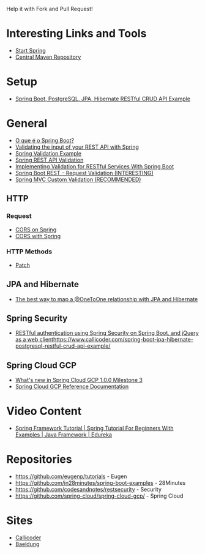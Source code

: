 Help it with Fork and Pull Request!

# Interesting Links and Tools
- [Start Spring](http://start.spring.io/)
- [Central Maven Repository](https://search.maven.org/)

# Setup
- [Spring Boot, PostgreSQL, JPA, Hibernate RESTful CRUD API Example](https://www.callicoder.com/spring-boot-jpa-hibernate-postgresql-restful-crud-api-example/)

# General
- [O que é o Spring Boot?](http://blog.algaworks.com/spring-boot/)
- [Validating the input of your REST API with Spring](https://g00glen00b.be/validating-the-input-of-your-rest-api-with-spring/)
- [Spring Validation Example](http://www.bbenson.co/post/spring-validations-with-examples/)
- [Spring REST API Validation](https://www.mkyong.com/spring-mvc/spring-rest-api-validation/)
- [Implementing Validation for RESTful Services With Spring Boot](https://dzone.com/articles/implementing-validation-for-restful-services-with)
- [Spring Boot REST – Request Validation (INTERESTING)](https://lmonkiewicz.com/programming/get-noticed-2017/spring-boot-rest-request-validation/)
- [Spring MVC Custom Validation (RECOMMENDED)](https://www.baeldung.com/spring-mvc-custom-validator)

## HTTP 

### Request
- [CORS on Spring](https://stackoverflow.com/questions/36809528/spring-boot-cors-filter-cors-preflight-channel-did-not-succeed)
- [CORS with Spring](https://www.baeldung.com/spring-cors)

### HTTP Methods
- [Patch](https://github.com/countrogue/spring-http-patch-example/blob/master/src/main/java/com/countrogue/spring/business/asset/controller/AssetController.java)

## JPA and Hibernate
- [The best way to map a @OneToOne relationship with JPA and Hibernate](https://vladmihalcea.com/the-best-way-to-map-a-onetoone-relationship-with-jpa-and-hibernate/)

## Spring Security

- [RESTful authentication using Spring Security on Spring Boot, and jQuery as a web client](https://www.codesandnotes.be/2014/10/31/restful-authentication-using-spring-security-on-spring-boot-and-jquery-as-a-web-client/)https://www.callicoder.com/spring-boot-jpa-hibernate-postgresql-restful-crud-api-example/

## Spring Cloud GCP
- [What's new in Spring Cloud GCP 1.0.0 Milestone 3](https://spring.io/blog/2018/04/16/what-s-new-in-spring-cloud-gcp-1-0-0-milestone-3)
- [Spring Cloud GCP Reference Documentation](https://docs.spring.io/spring-cloud-gcp/docs/1.0.0.M3/reference/htmlsingle/)

# Video Content
- [Spring Framework Tutorial | Spring Tutorial For Beginners With Examples | Java Framework | Edureka](https://www.youtube.com/watch?v=rMLP-NEPgnM)

# Repositories
- https://github.com/eugenp/tutorials - Eugen
- https://github.com/in28minutes/spring-boot-examples - 28Minutes
- https://github.com/codesandnotes/restsecurity - Security
- https://github.com/spring-cloud/spring-cloud-gcp/ - Spring Cloud

# Sites
- [Callicoder](https://www.callicoder.com/categories/spring-boot/)
- [Baeldung](https://www.baeldung.com/)

